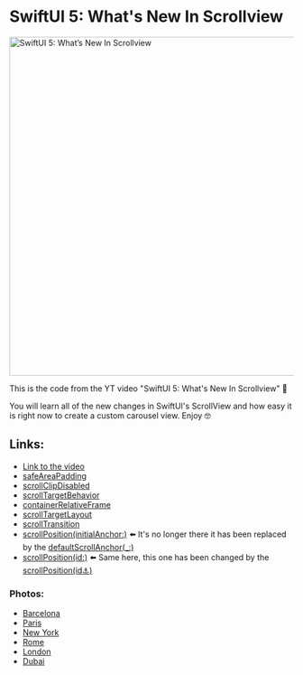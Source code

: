 # SwiftUI 5: What's New In Scrollview

[<img src="gallery.gif" alt="SwiftUI 5: What’s New In Scrollview" width="600">](https://www.youtube.com/watch?v=I4vqy4rQZ78)

This is the code from the YT video "SwiftUI 5: What's New In Scrollview" 🤗

You will learn all of the new changes in SwiftUI's ScrollView and how easy it is right now to create a custom carousel view. Enjoy 🤓

## Links:
- [Link to the video](https://www.youtube.com/watch?v=I4vqy4rQZ78)
- [safeAreaPadding](https://developer.apple.com/documentation/swiftui/view/safeareapadding(_:)-5lh9p)
- [scrollClipDisabled](https://developer.apple.com/documentation/swiftui/view/scrollclipdisabled(_:))
- [scrollTargetBehavior](https://developer.apple.com/documentation/swiftui/view/scrolltargetbehavior(_:))
- [containerRelativeFrame](https://developer.apple.com/documentation/swiftui/view/containerrelativeframe(_:alignment:))
- [scrollTargetLayout](https://developer.apple.com/documentation/swiftui/view/scrolltargetlayout(isenabled:))
- [scrollTransition](https://developer.apple.com/documentation/swiftui/view/scrolltransition(topleading:bottomtrailing:axis:transition:))
- [scrollPosition(initialAnchor:)](https://developer.apple.com/documentation/swiftui/view/scrollposition(initialanchor:)) ⬅️ It's no longer there it has been replaced by the [defaultScrollAnchor(_:)](https://developer.apple.com/documentation/swiftui/view/defaultscrollanchor(_:))
- [scrollPosition(id:)](https://developer.apple.com/documentation/swiftui/view/scrollposition(id:)) ⬅️ Same here, this one has been changed by the [scrollPosition(id:anchor:)](https://developer.apple.com/documentation/swiftui/view/scrollposition(id:anchor:))

### Photos:
- [Barcelona](https://unsplash.com/photos/BG8TvW6NYYw)
- [Paris](https://unsplash.com/photos/QAwciFlS1g4)
- [New York](https://unsplash.com/photos/PeFk7fzxTdk)
- [Rome](https://unsplash.com/photos/iek_zWEB0Fw)
- [London](https://unsplash.com/photos/Q6UehpkBSnQ)
- [Dubai](https://unsplash.com/photos/XaWUCdAdP6E)